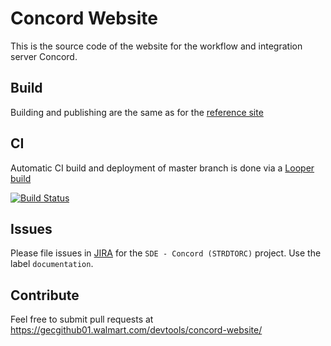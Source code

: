 # Concord Website

This is the source code of the website for the workflow and integration server
Concord.

## Build

Building and publishing are the same as for the
[reference site](http://reference.walmart.com/docs/getting-started/)


## CI

Automatic CI build and deployment of master branch is done via a
[Looper build](https://ci.walmart.com/view/SDE-Sites/job/concord-site/)

[![Build Status](https://ci.walmart.com/buildStatus/icon?job=concord-site)](https://ci.walmart.com/view/SDE-Sites/job/concord-site/)

## Issues

Please file issues in [JIRA](https://jira.walmart.com/)
for the `SDE - Concord (STRDTORC)` project. Use the label `documentation`.

## Contribute

Feel free to submit pull requests at
https://gecgithub01.walmart.com/devtools/concord-website/
